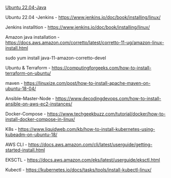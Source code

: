 <a href="https://phoenixnap.com/kb/install-jenkins-ubuntu">Ubuntu 22.04-Java</a>

Ubuntu 22.04 -Jenkins - https://www.jenkins.io/doc/book/installing/linux/ 

Jenkins installtion - https://www.jenkins.io/doc/book/installing/linux/

Amazon java installation -https://docs.aws.amazon.com/corretto/latest/corretto-11-ug/amazon-linux-install.html

sudo yum install java-11-amazon-corretto-devel


Ubuntu & Terraform - https://computingforgeeks.com/how-to-install-terraform-on-ubuntu/


maven - https://linuxize.com/post/how-to-install-apache-maven-on-ubuntu-18-04/


Ansible-Master-Node - https://www.decodingdevops.com/how-to-install-ansible-on-aws-ec2-instances/

Docker-Compose - https://www.techgeekbuzz.com/tutorial/docker/how-to-install-docker-compose-in-linux/

K8s - https://www.liquidweb.com/kb/how-to-install-kubernetes-using-kubeadm-on-ubuntu-18/ 


AWS CLI - https://docs.aws.amazon.com/cli/latest/userguide/getting-started-install.html

EKSCTL - https://docs.aws.amazon.com/eks/latest/userguide/eksctl.html

Kubectl - https://kubernetes.io/docs/tasks/tools/install-kubectl-linux/
